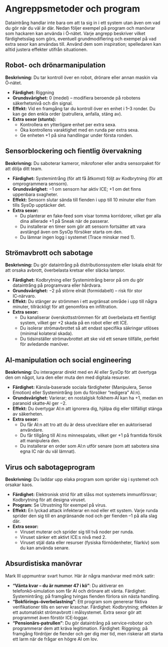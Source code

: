 # Angreppsmetoder och program

Dataintrång handlar inte bara om att ta sig in i ett system utan även om vad du gör när du väl är där. Nedan följer exempel på program och manövrar som hackaren kan använda i Ö‑nätet. Varje angrepp beskriver vilket färdighetsslag som görs, eventuell grundmodifiering och exempel på vad extra sexor kan användas till. Använd dem som inspiration; spelledaren kan alltid justera effekter utifrån situationen.

## Robot‑ och drönarmanipulation

**Beskrivning:** Du tar kontroll över en robot, drönare eller annan maskin via Ö‑nätet.

* **Färdighet:** Riggning  
* **Grundsvårighet:** 0 (medel) – modifiera beroende på robotens säkerhetsnivå och din signal.  
* **Effekt:** Vid en framgång tar du kontroll över en enhet i 1–3 ronder. Du kan ge den enkla order (patrullera, anfalla, stäng av).  
* **Extra sexor (stunts):**  
  * Kontrollera en ytterligare enhet per extra sexa.  
  * Öka kontrollens varaktighet med en runda per extra sexa.  
  * Ge enheten +1 på sina handlingar under första ronden.

## Sensorblockering och fientlig övervakning

**Beskrivning:** Du saboterar kameror, mikrofoner eller andra sensorpaket för att dölja ditt team.

* **Färdighet:** Systemintrång (för att få åtkomst) följt av Kodbrytning (för att omprogrammera sensorn).  
* **Grundsvårighet:** −1 om sensorn har aktiv ICE; +1 om det finns uppenbara svagheter.  
* **Effekt:** Sensorn slutar sända till fienden i upp till 10 minuter eller fram tills SysOp upptäcker det.  
* **Extra sexor:**  
  * Du planterar en fake‑feed som visar tomma korridorer, vilket ger alla dina allierade +1 på Sneak när de passerar.  
  * Du installerar en timer som gör att sensorn fortsätter att vara avstängd även om SysOp försöker starta om den.  
  * Du lämnar ingen logg i systemet (Trace minskar med 1).

## Strömavbrott och sabotage

**Beskrivning:** Du gör dataintrång på distributionssystem eller lokala elnät för att orsaka avbrott, överbelasta kretsar eller släcka lampor.

* **Färdighet:** Kodbrytning eller Systemintrång beror på om du gör dataintrång på programvara eller hårdvara.  
* **Grundsvårighet:** −2 på större elnät (formidabelt) – risk för stor IC‑närvaro.  
* **Effekt:** Du stänger av strömmen i ett avgränsat område i upp till några minuter, tillräckligt för att genomföra en infiltration.  
* **Extra sexor:**  
  * Du kanaliserar överskottsströmmen för att överbelasta ett fientligt system, vilket ger +2 skada på en robot eller ett ICE.  
  * Du isolerar strömavbrottet så att endast specifika säkringar utlöses (minimal kolateral skada).  
  * Du tidsinställer strömavbrottet att ske vid ett senare tillfälle, perfekt för avledande manöver.

## AI‑manipulation och social engineering

**Beskrivning:** Du interagerar direkt med en AI eller SysOp för att övertyga den om något, lura den eller muta den med digitala resurser.

* **Färdighet:** Känsla‑baserade sociala färdigheter (Manipulera, Sense Emotion) eller Systemintrång (om du försöker “redigera” AI:n).  
* **Grundsvårighet:** Varierar; en nostalgisk folkhem‑AI kan ha +1, medan en paranoid skatte‑AI ger −2.  
* **Effekt:** Du övertygar AI:n att ignorera dig, hjälpa dig eller tillfälligt stänga av säkerheten.  
* **Extra sexor:**  
  * Du får AI:n att tro att du är dess utvecklare eller en auktoriserad användare.  
  * Du får tillgång till AI:ns minnespalats, vilket ger +1 på framtida försök att manipulera den.  
  * Du installerar en order som AI:n utför senare (som att sabotera sina egna IC när du väl lämnat).

## Virus och sabotageprogram

**Beskrivning:** Du laddar upp elaka program som sprider sig i systemet och orsakar kaos.

* **Färdighet:** Elektronisk strid för att slåss mot systemets immunförsvar; Kodbrytning för att designa viruset.  
* **Program:** Se Utrustning för exempel på virus.  
* **Effekt:** En lyckad attack infekterar en nod eller ett system. Varje runda sprider den sig till en angränsande nod och ger fienden –1 på alla slag där.  
* **Extra sexor:**  
  * Viruset muterar och sprider sig till två noder per runda.  
  * Viruset sänker ett aktivt ICE:s nivå med 2.  
  * Viruset stjäl data eller resurser (fysiska förnödenheter, filarkiv) som du kan använda senare.

## Absurdistiska manövrar

Mark III uppmuntrar svart humor. Här är några manövrar med mörk satir:

* **“Vänta kvar – du är nummer 47 i kö”**: Du aktiverar en telefonkö‑simulation som får AI och drönare att vänta. Färdighet: Systemintrång; på framgång tvingas fienden förlora sin nästa handling.  
* **“Bokförings‑överbelastning”**: Ett program som genererar fiktiva verifikationer tills en server kraschar. Färdighet: Kodbrytning; effekten är ett automatiskt strömavbrott i målsystemet. Extra sexor gör att programmet även förstör ICE‐loggar.  
* **“Pensionärs‑patrullen”**: Du gör dataintrång på service‑robotar och programmerar dem att kräva legitimation. Färdighet: Riggning; på framgång fördröjer de fiender och ger dig mer tid, men riskerar att starta ett larm när de frågar en högre AI om lov.